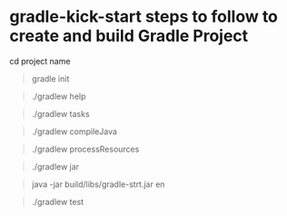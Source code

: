 # gradle-kick-start steps to follow to create and build Gradle Project

cd project name

> gradle init

> ./gradlew help

> ./gradlew tasks

> ./gradlew compileJava

> ./gradlew processResources

> ./gradlew jar

> java -jar build/libs/gradle-strt.jar en

> ./gradlew test
